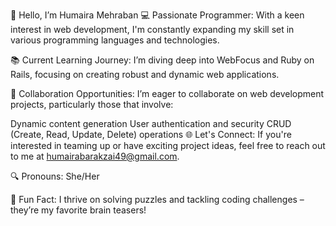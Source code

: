 👋 Hello, I’m Humaira Mehraban
💻 Passionate Programmer: With a keen interest in web development, I'm constantly expanding my skill set in various programming languages and technologies.

📚 Current Learning Journey: I’m diving deep into WebFocus and Ruby on Rails, focusing on creating robust and dynamic web applications.

🤝 Collaboration Opportunities: I’m eager to collaborate on web development projects, particularly those that involve:

Dynamic content generation
User authentication and security
CRUD (Create, Read, Update, Delete) operations
🌐 Let's Connect: If you're interested in teaming up or have exciting project ideas, feel free to reach out to me at humairabarakzai49@gmail.com.

🔍 Pronouns: She/Her

🎉 Fun Fact: I thrive on solving puzzles and tackling coding challenges – they’re my favorite brain teasers!
